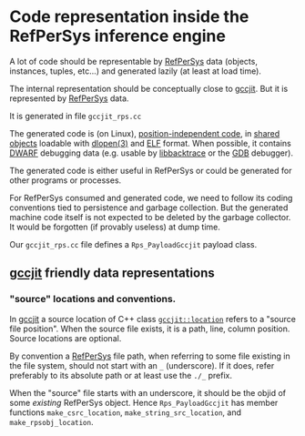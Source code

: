 # Code representation inside the RefPerSys inference engine

A lot of code should be representable by [RefPerSys](http://refpersys.org/) data (objects,
instances, tuples, etc...) and generated lazily (at least at load
time).

The internal representation should be conceptually close to
[gccjit](https://gcc.gnu.org/onlinedocs/jit/). But it is represented
by [RefPerSys](https://github.com/RefPerSys/RefPerSys/) data.

It is generated in file `gccjit_rps.cc`

The generated code is (on Linux), [position-independent
code](https://en.wikipedia.org/wiki/Position-independent_code), in
[shared objects](https://en.wikipedia.org/wiki/Shared_library)
loadable with
[dlopen(3)](https://man7.org/linux/man-pages/man3/dlopen.3.html) and
[ELF](https://man7.org/linux/man-pages/man5/elf.5.html) format. When
possible, it contains [DWARF](https://en.wikipedia.org/wiki/DWARF)
debugging data (e.g. usable by
[libbacktrace](https://github.com/ianlancetaylor/libbacktrace) or the
[GDB](https://www.gnu.org/software/gdb/) debugger).

The generated code is either useful in RefPerSys or could be generated
for other programs or processes.

For RefPerSys consumed and generated code, we need to follow its
coding conventions tied to persistence and garbage collection. But the
generated machine code itself is not expected to be deleted by the
garbage collector. It would be forgotten (if provably useless) at dump
time.

Our `gccjit_rps.cc` file defines a `Rps_PayloadGccjit` payload class.

## [gccjit](https://gcc.gnu.org/onlinedocs/jit/) friendly data representations

### "source" locations and conventions.

In [gccjit](https://gcc.gnu.org/onlinedocs/jit/) a source location of
C++ class
[`gccjit::location`](https://gcc.gnu.org/onlinedocs/jit/cp/topics/locations.html)
refers to a "source file position". When the source file exists, it is
a path, line, column position. Source locations are optional.

By convention a [RefPerSys](https://github.com/RefPerSys/RefPerSys/)
file path, when referring to some file existing in the file system,
should not start with an `_` (underscore). If it does, refer
preferably to its absolute path or at least use the `./_` prefix.

When the "source" file starts with an underscore, it should be the
objid of some *existing* RefPerSys object.  Hence `Rps_PayloadGccjit`
has member functions `make_csrc_location`, `make_string_src_location`,
and `make_rpsobj_location`.

